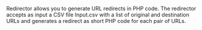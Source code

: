 Redirector allows you to generate URL redirects in PHP code. The redirector accepts as input a CSV file Input.csv with a list of original and destination URLs and generates a redirect as short PHP code for each pair of URLs.
